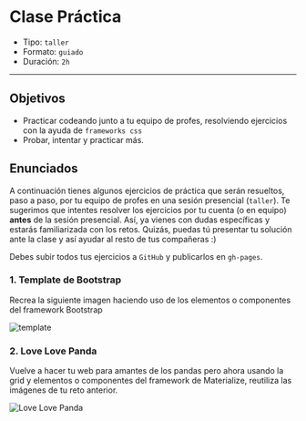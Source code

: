 # Clase Práctica

- Tipo: `taller`
- Formato: `guiado`
- Duración: `2h`

***

## Objetivos

- Practicar codeando junto a tu equipo de profes, resolviendo ejercicios con la
  ayuda de `frameworks css`
- Probar, intentar y practicar más.

## Enunciados

A continuación tienes algunos ejercicios de práctica que serán resueltos, paso
a paso, por tu equipo de profes en una sesión presencial (`taller`). Te
sugerimos que intentes resolver los ejercicios por tu cuenta (o en equipo)
**antes** de la sesión presencial. Así, ya vienes con dudas específicas y
estarás familiarizada con los retos. Quizás, puedas tú presentar tu solución
ante la clase y así ayudar al resto de tus compañeras :)

Debes subir todos tus ejercicios a `GitHub` y publicarlos en `gh-pages`.

### 1. Template de Bootstrap

Recrea la siguiente imagen haciendo uso de los elementos o componentes del
framework Bootstrap

![template](https://raw.githubusercontent.com/Laboratoria/curricula-js/f659ee55eeb322341c314d7d080bb22468e9a576/04-social-network/01-css-frameworks/07-guided-exercises/template-bootstrap.png)


### 2. Love Love Panda

Vuelve a hacer tu web para amantes de los pandas pero ahora usando la grid y elementos o componentes del framework de Materialize, reutiliza las imágenes de tu reto anterior.

![Love Love Panda](https://raw.githubusercontent.com/Laboratoria/curricula-js/a5233dee21c1cb455bc0c044ad4eb0f6b906f960/04-social-network/00-rwd/05-guided-exercises/love-love-panda.png)
